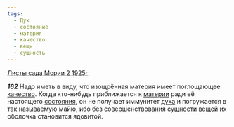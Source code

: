 ```yaml
---
tags:
  - Дух
  - состояние
  - материя
  - качество
  - вещь
  - сущность
---
```


[Листы сада Мории 2 1925г](https://127.0.0.1:4002/agni/1925)

___162___
Надо иметь в виду, что изощрённая материя имеет поглощающее [качество](../../../tags/#качество). Когда кто-нибудь приближается к [материи](../../../tags/#материя) ради её настоящего [состояния](../../../tags/#состояние), он не получает иммунитет [духа](../../../tags/#Дух) и погружается в так называемую майю, ибо без совершенствования [сущности](../../../tags/#сущность) [вещей](../../../tags/#вещь) их оболочка становится ядовитой.   

